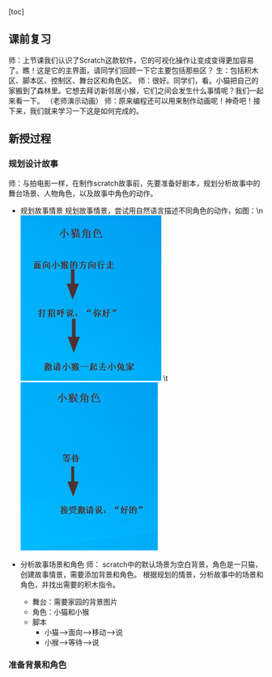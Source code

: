 [toc]

## 课前复习
师：上节课我们认识了Scratch这款软件，它的可视化操作让变成变得更加容易了。瞧！这是它的主界面，请同学们回顾一下它主要包括那些区？
生：包括积木区、脚本区、控制区、舞台区和角色区。
师：很好。同学们，看。小猫把自己的家搬到了森林里。它想去拜访新邻居小猴，它们之间会发生什么事情呢？我们一起来看一下。
（老师演示动画）
师：原来编程还可以用来制作动画呢！神奇吧！接下来，我们就来学习一下这是如何完成的。


## 新授过程
### 规划设计故事
师：与拍电影一样，在制作scratch故事前，先要准备好剧本，规划分析故事中的舞台场景、人物角色，以及故事中角色的动作。
- 规划故事情景
  规划故事情景，尝试用自然语言描述不同角色的动作，如图：\n
  ![小猫脚本](/pics/小猫.png) \t       ![小猴脚本](/pics/小猴.png)

- 分析故事场景和角色
  师： scratch中的默认场景为空白背景，角色是一只猫，创建故事情景，需要添加背景和角色。
  根据规划的情景，分析故事中的场景和角色，并找出需要的积木指令。
  - 舞台：需要家园的背景图片
  - 角色：小猫和小猴
  - 脚本
    - 小猫——>面向——>移动——>说
    - 小猴——>等待——>说

### 准备背景和角色
